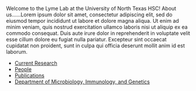 Welcome to the Lyme Lab at the University of North Texas HSC! About us......Lorem ipsum dolor sit amet, consectetur adipiscing elit, sed do eiusmod tempor incididunt ut labore et dolore magna aliqua. Ut enim ad minim veniam, quis nostrud exercitation ullamco laboris nisi ut aliquip ex ea commodo consequat. Duis aute irure dolor in reprehenderit in voluptate velit esse cillum dolore eu fugiat nulla pariatur. Excepteur sint occaecat cupidatat non proident, sunt in culpa qui officia deserunt mollit anim id est laborum.

* [Current Research](research.md)
* [People](People.md)
* [Publications](pubs.md)
* [Department of Microbiology, Immunology, and Genetics](https://www.unthsc.edu/health-institutes/institute-molecular-medicine/)
